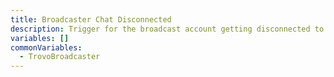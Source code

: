 ```yaml
---
title: Broadcaster Chat Disconnected
description: Trigger for the broadcast account getting disconnected to the chat client
variables: []
commonVariables:
  - TrovoBroadcaster
---
```

